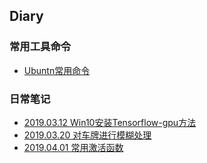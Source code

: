 ## Diary

### 常用工具命令

- [Ubuntn常用命令](./Conda-commands.md)

### 日常笔记 

- [2019.03.12 Win10安装Tensorflow-gpu方法](./Win10安装Tensorflow-gpu方法.md)
- [2019.03.20 对车牌进行模糊处理](./对车牌进行模糊处理.md)
- [2019.04.01 常用激活函数](./常用激活函数.md)

